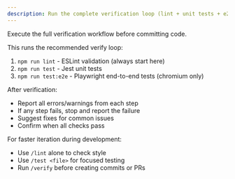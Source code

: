 ```yaml
---
description: Run the complete verification loop (lint + unit tests + e2e)
---
```


Execute the full verification workflow before committing code.

This runs the recommended verify loop:
1. `npm run lint` - ESLint validation (always start here)
2. `npm run test` - Jest unit tests
3. `npm run test:e2e` - Playwright end-to-end tests (chromium only)

After verification:
- Report all errors/warnings from each step
- If any step fails, stop and report the failure
- Suggest fixes for common issues
- Confirm when all checks pass

For faster iteration during development:
- Use `/lint` alone to check style
- Use `/test <file>` for focused testing
- Run `/verify` before creating commits or PRs
